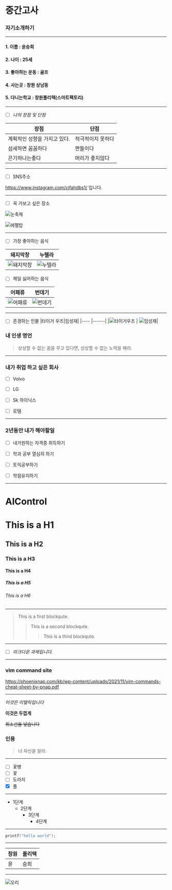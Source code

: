 # 중간고사 

### 자기소개하기
***
#### 1. 이름 : 윤승희
#### 2. 나이 : 25세
#### 3. 좋아하는 운동 : 골프
#### 4. 사는곳 : 창원 상남동
#### 5. 다니는학교 : 창원폴리텍(스마트팩토리)

***
- [ ] *나의 장점 및 단점*

장점 | 단점
---- |------
계획적인 성향을 가지고 있다.    | 적극적이지 못하다
섬세하면 꼼꼼하다    | 짠돌이다
끈기하나는좋다  | 머리가 좋지않다
***
- [ ] SNS주소

<a>https://www.instagram.com/cjfahdbs1/ 입니다.
***

- [ ] 꼭 가보고 싶은 장소

![눈축제](/fb40_4_i10.jpg)

![에펠탑](/www.jpg)
***

- [ ] 가장 좋아하는 음식
  
|돼지막창|누텔라|
|---- |------|
|![돼지막창](/eee.jpg) | ![누텔라](/ttt.jpg)|

- [ ] 제일 싫어하는 음식
 
|어패류|번데기|
|---- |------| 
|![어패류](/fff.jpg)  | ![번데기](/yyy.jpg)|
  
***  
  
- [ ] 존경하는 인물
|타이거 우즈|임성재|
|---- |------| 
|![타이거우즈](/rrr.jpg) | ![임성재](/qqq.jpg)|
  
### 내 인생 명언 ###

>상상할 수 없는 꿈을 꾸고 있다면, 상상할 수 없는 노력을 해라.

***

### 내가 취업 하고 싶은 회사

- [ ] Volvo

- [ ] LG

- [ ] Sk 하이닉스

- [ ] 로템

***

### 2년동안 내가 해야할일

- [ ] 내가원하는 자격증 취득하기

- [ ] 학과 공부 열심히 하기

- [ ] 토익공부하기
  
- [ ] 학점유지하기

***
  
# AIControl

# This is a H1
## This is a H2
### This is a H3
#### This is a H4
##### This is a H5
###### This is a H6
***

>This is a first blockqute.
>>This is a second blockqute.
>>>This is a third blockqute.
***

- [ ] *마크다운 과제입니다.*
***

### vim command site

<a>https://phoenixnap.com/kb/wp-content/uploads/2021/11/vim-commands-cheat-sheet-by-pnap.pdf
***
  
*이것은 이텔릭입니다*
  
**이것은 두껍게**
  
~~취소선을 넣습니다~~

### 인용 ###

>너 자신을 알라.

 ***

- [ ] 꽃병
- [ ] 꽃
- [ ] 도라지
- [x] 풀
***
  
  * 1단계
     - 2단계
       + 3단계
         + 4단계
***
  
```c++
printf("hello world");
```
***
  
창원 | 폴리텍
---- |-------
윤   |  승희
  
***
  
![오리](/687474703a2f2f6366696c65362e75662e746973746f72792e636f6d2f696d6167652f32343236453634363534334339423435333243374230.jpg)

